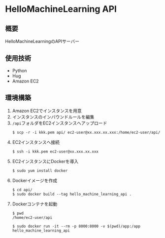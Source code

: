 # HelloMachineLearning API

## 概要
HelloMachineLearningのAPIサーバー

## 使用技術
- Python
- Hug
- Amazon EC2

## 環境構築
1. Amazon EC2でインスタンスを用意
2. インスタンスのインバウンドルールを編集
3. `/api`フォルダをEC2インスタンスへアップロード
    ```
    $ scp -r -i kkk.pem api/ ec2-user@xx.xxx.xx.xxx:/home/ec2-user/api/
    ```
4. EC2インスタンスへ接続
    ```
    $ ssh -i kkk.pem ec2-user@xx.xxx.xx.xxx
    ```
5. EC2インスタンスにDockerを導入
    ```
    $ sudo yum install docker
    ```
6. Dockerイメージを作成
    ```
    $ cd api/
    $ sudo docker build --tag hello_machine_learning_api .
    ```
7. Dockerコンテナを起動
    ```
    $ pwd
    /home/ec2-user/api

    $ sudo docker run -it --rm -p 8000:8000 -v $(pwd)/app:/app hello_machine_learning_api
    ```


